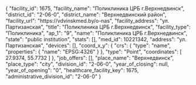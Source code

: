 {
    "facility_id": 1675,
    "facility_name": "Поликлиника ЦРБ г.Верхнедвинск",
    "district_id": "2-06-0",
    "district_name": "Верхнедвинский район",
    "facility_url": "https:\/\/vdvinskmed.by\/o-nas",
    "facility_address": "ул. Партизанская",
    "title": "Поликлиника ЦРБ г.Верхнедвинск",
    "facility_type": "Поликлиника",
    "ap_1": "9",
    "name": "Поликлиника ЦРБ г.Верхнедвинск",
    "state": "public institution",
    "stats": [],
    "med_id": 10221342,
    "address": "ул. Партизанская",
    "devices": [],
    "coord_x_y": {
        "crs": {
            "type": "name",
            "properties": {
                "name": "EPSG:4326"
            }
        },
        "type": "Point",
        "coordinates": [
            27.9374,
            55.7732
        ]
    },
    "job_offers": [],
    "place_name": "Верхнедвинск",
    "place_type": "city",
    "division_id": "2-06-0",
    "year_of_closing": null,
    "year_of_opening": "0",
    "healthcare_facility_key": 1675,
    "administrative_division_id": "2-06-0"
}
